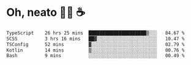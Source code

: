 # Oh, neato 🧑‍💻 ☕

<!--START_SECTION:waka-->

```txt
TypeScript    26 hrs 25 mins  █████████████████████▒░░░   84.67 %
SCSS          3 hrs 16 mins   ██▓░░░░░░░░░░░░░░░░░░░░░░   10.47 %
TSConfig      52 mins         ▓░░░░░░░░░░░░░░░░░░░░░░░░   02.79 %
Kotlin        14 mins         ▒░░░░░░░░░░░░░░░░░░░░░░░░   00.76 %
Bash          9 mins          ░░░░░░░░░░░░░░░░░░░░░░░░░   00.49 %
```

<!--END_SECTION:waka-->
